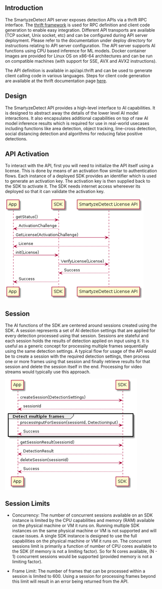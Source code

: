 ## Introduction

The SmartyzeDetect API server exposes detection APIs via a thrift RPC interface. The [thrift framework](https://thrift.apache.org/) is used for RPC definition and client code generation to enable easy integration. Different API transports are available (TCP socket, Unix socket, etc) and can be configured during API server deployment. Please refer to the documentation under deploy directory for instructions relating to API server configuration. The API server supports AI functions using CPU based inference for ML models. Docker container images are provided for Linux OS on x86-64 architectures and can be run on compatible machines (with support for SSE, AVX and AVX2 instructions).

The API definition is available in api/api.thrift and can be used to generate client calling code in various languages. Steps for client code generation are available at the thrift documentation page [here](https://thrift.apache.org/tutorial/).

## Design

The SmartyzeDetect API provides a high-level interface to AI capabilities. It is designed to abstract away the details of the lower level AI model interactions. It also encapsulates additional capabilities on top of raw AI model inference results which is required for use in real-world usecases including functions like area detection, object tracking, line-cross detection, social distancing detection and algorithms for reducing false positive detections.

## API Activation

To interact with the API, first you will need to initialize the API itself using a license. This is done by means of an activation flow similar to authentication flows. Each instance of a deployed SDK provides an identifier which is used to generate an activation key. The activation key is then supplied back to the SDK to activate it. The SDK needs internet access whereever its deployed so that it can validate the activation key.

![API Activation Sequence!](/assets/images/ActivateSDK.png "Activation")

## Session

The AI functions of the SDK are centered around sessions created using the SDK. A session represents a set of AI detection settings that are applied for every detection processed using that session. Sessions are stateful and each session holds the results of detection applied on input using it. It is useful as a generic concept for processing multiple frames sequentially using the same detection settings. A typical flow for usage of the API would be to create a session with the required detection settings, then process one or more frames using that session and finally retrieve results for that session and delete the session itself in the end. Processing for video streams would typically use this approach.

![Session Usage Sequence!](/assets/images/SessionUsage.png "Session Usage")

## Session Limits

- Concurrency: The number of concurrent sessions available on an SDK instance is limited by the CPU capabilities and memory (RAM) available on the physical machine or VM it runs on. Running multiple SDK instances on the same physical machine or VM is not supported and will cause issues. A single SDK instance is designed to use the full capabilities on the physical machine or VM it runs on. The concurrent sessions limit is primarily a function of number of CPU cores available to the SDK (if memory is not a limiting factor). So for N cores available, (N - 1) concurrent sessions would be supported (provided memory is not a limiting factor).

- Frame Limit: The number of frames that can be processed within a session is limited to 600. Using a session for processing frames beyond this limit will result in an error being returned from the API.

